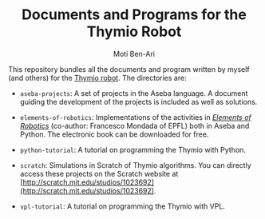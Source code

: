 # <center>Documents and Programs for the Thymio Robot</center>

<center>Moti Ben-Ari</center>

This repository bundles all the documents and program written by myself (and others) for the [Thymio robot](https://www.thymio.org/). The directories are:

- `aseba-projects`: A set of projects in the Aseba language. A document guiding the development of the projects is included as well as solutions.

- `elements-of-robotics`: Implementations of the activities in [_Elements of Robotics_](https://link.springer.com/book/10.1007/978-3-319-62533-1) (co-author: Francesco Mondada of EPFL) both in Aseba and Python. The electronic book can be downloaded for free.

- `python-tutorial`: A tutorial on programming the Thymio with Python.

- `scratch`: Simulations in Scratch of Thymio algorithms. You can directly access these projects on the Scratch website at [http://scratch.mit.edu/studios/1023692](http://scratch.mit.edu/studios/1023692).

- `vpl-tutorial`: A tutorial on programming the Thymio with VPL.

